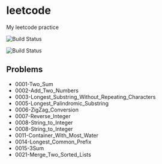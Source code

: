 # leetcode
My leetcode practice

![Build Status](https://github.com/jhaowunhuang/leetcode/workflows/Kotlin%20app/badge.svg)

![Build Status](https://github.com/jhaowunhuang/leetcode/workflows/Python%20application/badge.svg)

## Problems

* 0001-Two_Sum
* 0002-Add_Two_Numbers
* 0003-Longest_Substring_Without_Repeating_Characters
* 0005-Longest_Palindromic_Substring
* 0006-ZigZag_Conversion
* 0007-Reverse_Integer
* 0008-String_to_Integer
* 0008-String_to_Integer
* 0011-Container_With_Most_Water
* 0014-Longest_Common_Prefix
* 0015-3Sum
* 0021-Merge_Two_Sorted_Lists